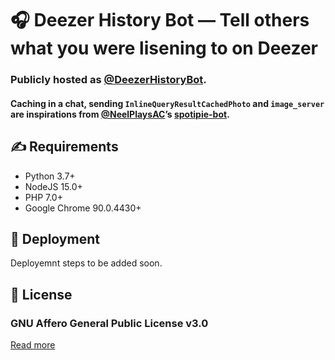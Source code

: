 # 🎧 Deezer History Bot — Tell others what you were lisening to on Deezer
### Publicly hosted as [@DeezerHistoryBot](https://t.me/DeezerHistoryBot).

#### Caching in a chat, sending `InlineQueryResultCachedPhoto` and `image_server` are inspirations from [@NeelPlaysAC](https://github.com/NeelPlaysAC)’s [spotipie-bot](https://github.com/NeelPlaysAC/spotipie-bot).

## ✍️ Requirements
- Python 3.7+
- NodeJS 15.0+
- PHP 7.0+
- Google Chrome 90.0.4430+

## 🚀 Deployment
Deployemnt steps to be added soon.

## 📄 License

### GNU Affero General Public License v3.0

[Read more](http://www.gnu.org/licenses/#AGPL)
